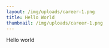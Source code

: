 ```yaml
---
layout: /img/uploads/career-1.png
title: Hello World
thumbnail: /img/uploads/career-1.png
---
```

Hello world
